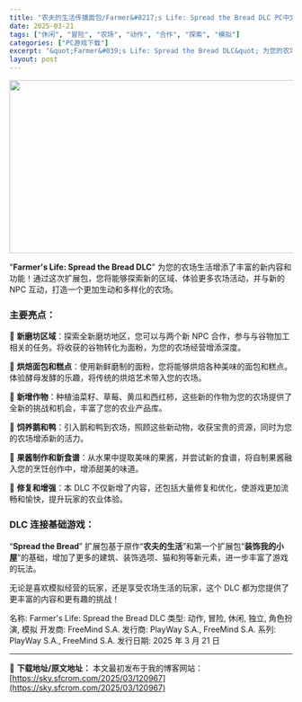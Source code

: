 ```yaml
---
title: "农夫的生活传播面包/Farmer&#8217;s Life: Spread the Bread DLC PC中文"
date: 2025-03-21
tags: ["休闲", "冒险", "农场", "动作", "合作", "探索", "模拟"]
categories: ["PC游戏下载"]
excerpt: "&quot;Farmer&#039;s Life: Spread the Bread DLC&quot; 为您的农场生活增添了丰富的新内容和功能！通过这次扩展包，您将能够探索新的区域、体验更多农场活动，并与新的 NPC 互动，打造一个更加生动和多样化的农场。 主要亮点： 🌾 新磨坊区域：探索全新磨坊地区，您可以与两个新 NPC &hellip;"
layout: post
---
```


<img class="aligncenter size-full wp-image-120968" src="https://sky.sfcrom.com/wp-content/uploads/2025/03/2025032104593092.webp" alt="" width="660" height="308" />

"<strong>Farmer's Life: Spread the Bread DLC</strong>" 为您的农场生活增添了丰富的新内容和功能！通过这次扩展包，您将能够探索新的区域、体验更多农场活动，并与新的 NPC 互动，打造一个更加生动和多样化的农场。
<h3>主要亮点：</h3>
🌾 <strong>新磨坊区域</strong>：探索全新磨坊地区，您可以与两个新 NPC 合作，参与与谷物加工相关的任务。将收获的谷物转化为面粉，为您的农场经营增添深度。

🍞 <strong>烘焙面包和糕点</strong>：使用新鲜磨制的面粉，您将能够烘焙各种美味的面包和糕点。体验酵母发酵的乐趣，将传统的烘焙艺术带入您的农场。

🌱 <strong>新增作物</strong>：种植油菜籽、草莓、黄瓜和西红柿，这些新的作物为您的农场提供了全新的挑战和机会，丰富了您的农业产品库。

🦆 <strong>饲养鹅和鸭</strong>：引入鹅和鸭到农场，照顾这些新动物，收获宝贵的资源，同时为您的农场增添新的活力。

🍯 <strong>果酱制作和新食谱</strong>：从水果中提取美味的果酱，并尝试新的食谱，将自制果酱融入您的烹饪创作中，增添甜美的味道。

🔧 <strong>修复和增强</strong>：本 DLC 不仅新增了内容，还包括大量修复和优化，使游戏更加流畅和愉快，提升玩家的农业体验。
<h3>DLC 连接基础游戏：</h3>
“<strong>Spread the Bread</strong>” 扩展包基于原作“<strong>农夫的生活</strong>”和第一个扩展包“<strong>装饰我的小屋</strong>”的基础，增加了更多的建筑、装饰选项、猫和狗等新元素，进一步丰富了游戏的玩法。

无论是喜欢模拟经营的玩家，还是享受农场生活的玩家，这个 DLC 都为您提供了更丰富的内容和更有趣的挑战！

名称: Farmer's Life: Spread the Bread DLC
类型: 动作, 冒险, 休闲, 独立, 角色扮演, 模拟
开发商: FreeMind S.A.
发行商: PlayWay S.A., FreeMind S.A.
系列: PlayWay S.A., FreeMind S.A.
发行日期: 2025 年 3 月 21 日

---
📖 **下载地址/原文地址：** 本文最初发布于我的博客网站：[https://sky.sfcrom.com/2025/03/120967](https://sky.sfcrom.com/2025/03/120967)
